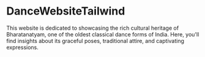 # DanceWebsiteTailwind
This website is dedicated to showcasing the rich cultural heritage of Bharatanatyam, one of the oldest classical dance forms of India. Here, you'll find insights about its graceful poses, traditional attire, and captivating expressions.

